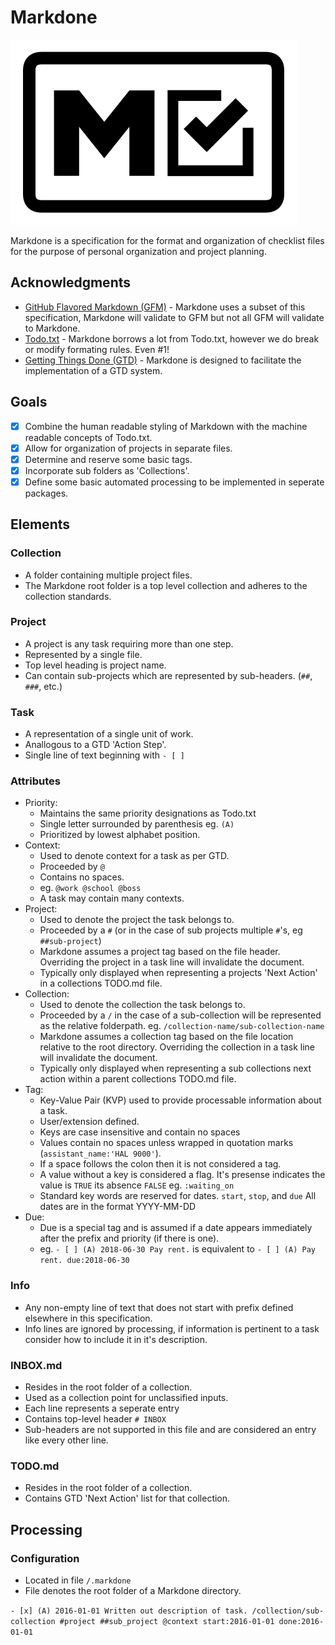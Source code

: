 # Markdone

![Markdown Logo](assets/logo.svg)

Markdone is a specification for the format and organization of checklist files for the purpose of personal organization and project planning.

## Acknowledgments

- [GitHub Flavored Markdown (GFM)](https://github.github.com/gfm/) - Markdone uses a subset of this specification, Markdone will validate to GFM but not all GFM will validate to Markdone.
- [Todo.txt](http://todotxt.org/) - Markdone borrows a lot from Todo.txt, however we do break or modify formating rules. Even #1!
- [Getting Things Done (GTD)](https://gettingthingsdone.com/) - Markdone is designed to facilitate the implementation of a GTD system.

## Goals

- [x] Combine the human readable styling of Markdown with the machine readable concepts of Todo.txt.
- [x] Allow for organization of projects in separate files.
- [x] Determine and reserve some basic tags.
- [x] Incorporate sub folders as 'Collections'.
- [x] Define some basic automated processing to be implemented in seperate packages.

## Elements

### Collection

- A folder containing multiple project files.
- The Markdone root folder is a top level collection and adheres to the collection standards.

### Project

- A project is any task requiring more than one step.
- Represented by a single file.
- Top level heading is project name.
- Can contain sub-projects which are represented by sub-headers. (`##`, `###`, etc.)

### Task

- A representation of a single unit of work.
- Anallogous to a GTD 'Action Step'.
- Single line of text beginning with `- [ ]`

### Attributes

- Priority:
  - Maintains the same priority designations as Todo.txt
  - Single letter surrounded by parenthesis eg. `(A)`
  - Prioritized by lowest alphabet position.
- Context:
  - Used to denote context for a task as per GTD.
  - Proceeded by `@`
  - Contains no spaces.
  - eg. `@work @school @boss`
  - A task may contain many contexts.
- Project:
  - Used to denote the project the task belongs to.
  - Proceeded by a `#` (or in the case of sub projects multiple `#`'s, eg `##sub-project`)
  - Markdone assumes a project tag based on the file header. Overriding the project in a task line will invalidate the document.
  - Typically only displayed when representing a projects 'Next Action' in a collections TODO.&#8203;md file.
- Collection:
  - Used to denote the collection the task belongs to.
  - Proceeded by a `/` in the case of a sub-collection will be represented as the relative folderpath. eg. `/collection-name/sub-collection-name`
  - Markdone assumes a collection tag based on the file location relative to the root directory. Overriding the collection in a task line will invalidate the document.
  - Typically only displayed when representing a sub collections next action within a parent collections TODO.&#8203;md file.
- Tag:
  - Key-Value Pair (KVP) used to provide processable information about a task.
  - User/extension defined.
  - Keys are case insensitive and contain no spaces
  - Values contain no spaces unless wrapped in quotation marks (`assistant_name:'HAL 9000'`).
  - If a space follows the colon then it is not considered a tag.
  - A value without a key is considered a flag. It's presense indicates the value is `TRUE` its absence `FALSE` eg. `:waiting_on`
  - Standard key words are reserved for dates. `start`, `stop`, and `due` All dates are in the format YYYY-MM-DD
- Due:
  - Due is a special tag and is assumed if a date appears immediately after the prefix and priority (if there is one).
  - eg. `- [ ] (A) 2018-06-30 Pay rent.` is equivalent to `- [ ] (A) Pay rent. due:2018-06-30`

### Info

- Any non-empty line of text that does not start with prefix defined elsewhere in this specification.
- Info lines are ignored by processing, if information is pertinent to a task consider how to include it in it's description.


### INBOX.&#8203;md <!--- Using zero width space character to prevent auto-linking -->

- Resides in the root folder of a collection.
- Used as a collection point for unclassified inputs.
- Each line represents a seperate entry
- Contains top-level header `# INBOX`
- Sub-headers are not supported in this file and are considered an entry like every other line.

### TODO.&#8203;md <!--- Using zero width space character to prevent auto-linking -->

- Resides in the root folder of a collection.
- Contains GTD 'Next Action' list for that collection.

## Processing

### Configuration

- Located in file `/.markdone`
- File denotes the root folder of a Markdone directory.

`- [x] (A) 2016-01-01 Written out description of task. /collection/sub-collection #project ##sub_project @context start:2016-01-01 done:2016-01-01`
